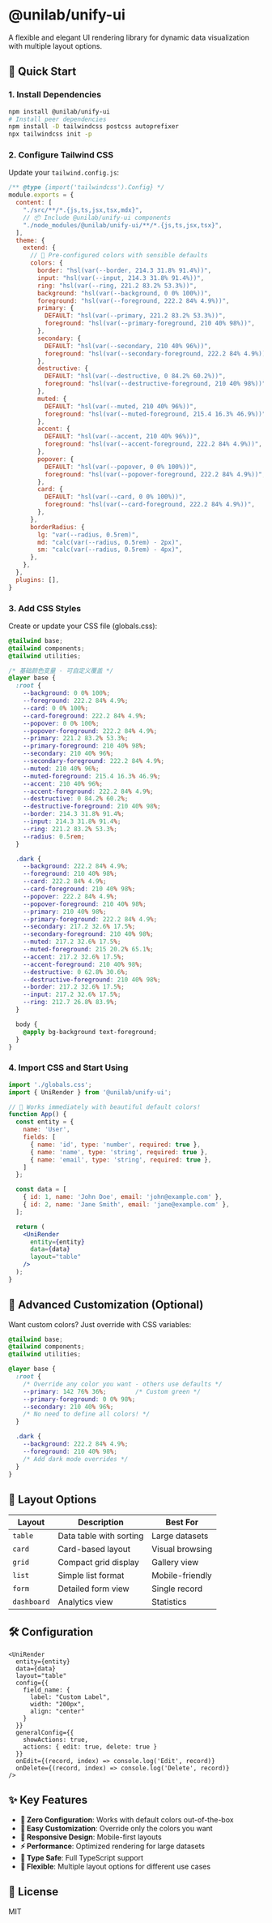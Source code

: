 # @unilab/unify-ui

A flexible and elegant UI rendering library for dynamic data visualization with multiple layout options.

## 🚀 Quick Start

### 1. Install Dependencies

```bash
npm install @unilab/unify-ui
# Install peer dependencies
npm install -D tailwindcss postcss autoprefixer
npx tailwindcss init -p
```

### 2. Configure Tailwind CSS

Update your `tailwind.config.js`:

```javascript
/** @type {import('tailwindcss').Config} */
module.exports = {
  content: [
    "./src/**/*.{js,ts,jsx,tsx,mdx}",
    // 📦 Include @unilab/unify-ui components
    "./node_modules/@unilab/unify-ui/**/*.{js,ts,jsx,tsx}",
  ],
  theme: {
    extend: {
      // 🎨 Pre-configured colors with sensible defaults
      colors: {
        border: "hsl(var(--border, 214.3 31.8% 91.4%))",
        input: "hsl(var(--input, 214.3 31.8% 91.4%))",
        ring: "hsl(var(--ring, 221.2 83.2% 53.3%))",
        background: "hsl(var(--background, 0 0% 100%))",
        foreground: "hsl(var(--foreground, 222.2 84% 4.9%))",
        primary: {
          DEFAULT: "hsl(var(--primary, 221.2 83.2% 53.3%))",
          foreground: "hsl(var(--primary-foreground, 210 40% 98%))",
        },
        secondary: {
          DEFAULT: "hsl(var(--secondary, 210 40% 96%))",
          foreground: "hsl(var(--secondary-foreground, 222.2 84% 4.9%))",
        },
        destructive: {
          DEFAULT: "hsl(var(--destructive, 0 84.2% 60.2%))",
          foreground: "hsl(var(--destructive-foreground, 210 40% 98%))",
        },
        muted: {
          DEFAULT: "hsl(var(--muted, 210 40% 96%))",
          foreground: "hsl(var(--muted-foreground, 215.4 16.3% 46.9%))",
        },
        accent: {
          DEFAULT: "hsl(var(--accent, 210 40% 96%))",
          foreground: "hsl(var(--accent-foreground, 222.2 84% 4.9%))",
        },
        popover: {
          DEFAULT: "hsl(var(--popover, 0 0% 100%))",
          foreground: "hsl(var(--popover-foreground, 222.2 84% 4.9%))",
        },
        card: {
          DEFAULT: "hsl(var(--card, 0 0% 100%))",
          foreground: "hsl(var(--card-foreground, 222.2 84% 4.9%))",
        },
      },
      borderRadius: {
        lg: "var(--radius, 0.5rem)",
        md: "calc(var(--radius, 0.5rem) - 2px)",
        sm: "calc(var(--radius, 0.5rem) - 4px)",
      },
    },
  },
  plugins: [],
}
```

### 3. Add CSS Styles

Create or update your CSS file (globals.css):

```css
@tailwind base;
@tailwind components;
@tailwind utilities;

/* 基础颜色变量 - 可自定义覆盖 */
@layer base {
  :root {
    --background: 0 0% 100%;
    --foreground: 222.2 84% 4.9%;
    --card: 0 0% 100%;
    --card-foreground: 222.2 84% 4.9%;
    --popover: 0 0% 100%;
    --popover-foreground: 222.2 84% 4.9%;
    --primary: 221.2 83.2% 53.3%;
    --primary-foreground: 210 40% 98%;
    --secondary: 210 40% 96%;
    --secondary-foreground: 222.2 84% 4.9%;
    --muted: 210 40% 96%;
    --muted-foreground: 215.4 16.3% 46.9%;
    --accent: 210 40% 96%;
    --accent-foreground: 222.2 84% 4.9%;
    --destructive: 0 84.2% 60.2%;
    --destructive-foreground: 210 40% 98%;
    --border: 214.3 31.8% 91.4%;
    --input: 214.3 31.8% 91.4%;
    --ring: 221.2 83.2% 53.3%;
    --radius: 0.5rem;
  }

  .dark {
    --background: 222.2 84% 4.9%;
    --foreground: 210 40% 98%;
    --card: 222.2 84% 4.9%;
    --card-foreground: 210 40% 98%;
    --popover: 222.2 84% 4.9%;
    --popover-foreground: 210 40% 98%;
    --primary: 210 40% 98%;
    --primary-foreground: 222.2 84% 4.9%;
    --secondary: 217.2 32.6% 17.5%;
    --secondary-foreground: 210 40% 98%;
    --muted: 217.2 32.6% 17.5%;
    --muted-foreground: 215 20.2% 65.1%;
    --accent: 217.2 32.6% 17.5%;
    --accent-foreground: 210 40% 98%;
    --destructive: 0 62.8% 30.6%;
    --destructive-foreground: 210 40% 98%;
    --border: 217.2 32.6% 17.5%;
    --input: 217.2 32.6% 17.5%;
    --ring: 212.7 26.8% 83.9%;
  }

  body {
    @apply bg-background text-foreground;
  }
}
```

### 4. Import CSS and Start Using

```jsx
import './globals.css';
import { UniRender } from '@unilab/unify-ui';

// 🎉 Works immediately with beautiful default colors!
function App() {
  const entity = {
    name: 'User',
    fields: [
      { name: 'id', type: 'number', required: true },
      { name: 'name', type: 'string', required: true },
      { name: 'email', type: 'string', required: true },
    ]
  };

  const data = [
    { id: 1, name: 'John Doe', email: 'john@example.com' },
    { id: 2, name: 'Jane Smith', email: 'jane@example.com' },
  ];

  return (
    <UniRender
      entity={entity}
      data={data}
      layout="table"
    />
  );
}
```

## 🎨 Advanced Customization (Optional)

Want custom colors? Just override with CSS variables:

```css
@tailwind base;
@tailwind components;
@tailwind utilities;

@layer base {
  :root {
    /* Override any color you want - others use defaults */
    --primary: 142 76% 36%;        /* Custom green */
    --primary-foreground: 0 0% 98%;
    --secondary: 210 40% 96%;
    /* No need to define all colors! */
  }

  .dark {
    --background: 222.2 84% 4.9%;
    --foreground: 210 40% 98%;
    /* Add dark mode overrides */
  }
}
```

## 📱 Layout Options

| Layout | Description | Best For |
|--------|-------------|----------|
| `table` | Data table with sorting | Large datasets |
| `card` | Card-based layout | Visual browsing |
| `grid` | Compact grid display | Gallery view |
| `list` | Simple list format | Mobile-friendly |
| `form` | Detailed form view | Single record |
| `dashboard` | Analytics view | Statistics |

## 🛠️ Configuration

```tsx
<UniRender
  entity={entity}
  data={data}
  layout="table"
  config={{
    field_name: {
      label: "Custom Label",
      width: "200px",
      align: "center"
    }
  }}
  generalConfig={{
    showActions: true,
    actions: { edit: true, delete: true }
  }}
  onEdit={(record, index) => console.log('Edit', record)}
  onDelete={(record, index) => console.log('Delete', record)}
/>
```

## ✨ Key Features

- **🚀 Zero Configuration**: Works with default colors out-of-the-box
- **🎨 Easy Customization**: Override only the colors you want
- **📱 Responsive Design**: Mobile-first layouts
- **⚡ Performance**: Optimized rendering for large datasets
- **🔧 Type Safe**: Full TypeScript support
- **🎯 Flexible**: Multiple layout options for different use cases

## 📄 License

MIT 